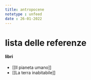 ```yaml
---
title: antropocene
notetype : unfeed
date : 26-01-2022
---
```


# lista delle referenze

#### libri
- [[Il pianeta umano]]
- [[La terra inabitabile]]
